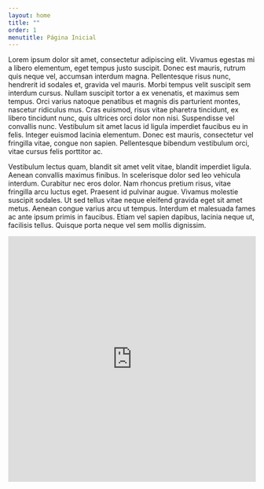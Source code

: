 ```yaml
---
layout: home
title: ""
order: 1
menutitle: Página Inicial
---
```


Lorem ipsum dolor sit amet, consectetur adipiscing elit. Vivamus egestas mi a libero elementum, eget tempus justo suscipit. Donec est mauris, rutrum quis neque vel, accumsan interdum magna. Pellentesque risus nunc, hendrerit id sodales et, gravida vel mauris. Morbi tempus velit suscipit sem interdum cursus. Nullam suscipit tortor a ex venenatis, et maximus sem tempus. Orci varius natoque penatibus et magnis dis parturient montes, nascetur ridiculus mus. Cras euismod, risus vitae pharetra tincidunt, ex libero tincidunt nunc, quis ultrices orci dolor non nisi. Suspendisse vel convallis nunc. Vestibulum sit amet lacus id ligula imperdiet faucibus eu in felis. Integer euismod lacinia elementum. Donec est mauris, consectetur vel fringilla vitae, congue non sapien. Pellentesque bibendum vestibulum orci, vitae cursus felis porttitor ac.

Vestibulum lectus quam, blandit sit amet velit vitae, blandit imperdiet ligula. Aenean convallis maximus finibus. In scelerisque dolor sed leo vehicula interdum. Curabitur nec eros dolor. Nam rhoncus pretium risus, vitae fringilla arcu luctus eget. Praesent id pulvinar augue. Vivamus molestie suscipit sodales. Ut sed tellus vitae neque eleifend gravida eget sit amet metus. Aenean congue varius arcu ut tempus. Interdum et malesuada fames ac ante ipsum primis in faucibus. Etiam vel sapien dapibus, lacinia neque ut, facilisis tellus. Quisque porta neque vel sem mollis dignissim. 

<iframe src="https://docs.google.com/forms/d/e/1FAIpQLScodCwThuHKX5pGDElhmZiehbCVKwVOb-Kqq3iW1Xt7wrjUpw/viewform?embedded=true" width="100%" height="500" frameborder="0" marginheight="0" marginwidth="0">Carregando…</iframe>
